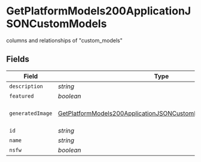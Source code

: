 # GetPlatformModels200ApplicationJSONCustomModels

columns and relationships of "custom_models"


## Fields

| Field                                                                                                                                                       | Type                                                                                                                                                        | Required                                                                                                                                                    | Description                                                                                                                                                 |
| ----------------------------------------------------------------------------------------------------------------------------------------------------------- | ----------------------------------------------------------------------------------------------------------------------------------------------------------- | ----------------------------------------------------------------------------------------------------------------------------------------------------------- | ----------------------------------------------------------------------------------------------------------------------------------------------------------- |
| `description`                                                                                                                                               | *string*                                                                                                                                                    | :heavy_minus_sign:                                                                                                                                          | N/A                                                                                                                                                         |
| `featured`                                                                                                                                                  | *boolean*                                                                                                                                                   | :heavy_minus_sign:                                                                                                                                          | N/A                                                                                                                                                         |
| `generatedImage`                                                                                                                                            | [GetPlatformModels200ApplicationJSONCustomModelsGeneratedImages](../../models/operations/getplatformmodels200applicationjsoncustommodelsgeneratedimages.md) | :heavy_minus_sign:                                                                                                                                          | columns and relationships of "generated_images"                                                                                                             |
| `id`                                                                                                                                                        | *string*                                                                                                                                                    | :heavy_minus_sign:                                                                                                                                          | N/A                                                                                                                                                         |
| `name`                                                                                                                                                      | *string*                                                                                                                                                    | :heavy_minus_sign:                                                                                                                                          | N/A                                                                                                                                                         |
| `nsfw`                                                                                                                                                      | *boolean*                                                                                                                                                   | :heavy_minus_sign:                                                                                                                                          | N/A                                                                                                                                                         |